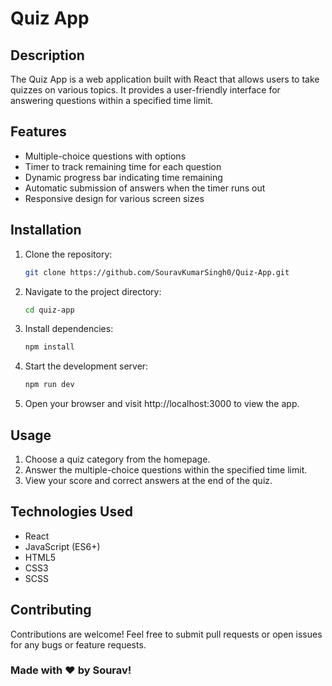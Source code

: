 # Quiz App

## Description

The Quiz App is a web application built with React that allows users to take quizzes on various topics. It provides a user-friendly interface for answering questions within a specified time limit.

## Features

- Multiple-choice questions with options
- Timer to track remaining time for each question
- Dynamic progress bar indicating time remaining
- Automatic submission of answers when the timer runs out
- Responsive design for various screen sizes

## Installation

1. Clone the repository:

    ```bash
    git clone https://github.com/SouravKumarSingh0/Quiz-App.git
    ```

2. Navigate to the project directory:

    ```bash
    cd quiz-app
    ```

3. Install dependencies:

    ```bash
    npm install
    ```

4. Start the development server:

    ```bash
    npm run dev
    ```

5. Open your browser and visit http://localhost:3000 to view the app.

## Usage

1. Choose a quiz category from the homepage.
2. Answer the multiple-choice questions within the specified time limit.
3. View your score and correct answers at the end of the quiz.

## Technologies Used

- React
- JavaScript (ES6+)
- HTML5
- CSS3
- SCSS

## Contributing

Contributions are welcome! Feel free to submit pull requests or open issues for any bugs or feature requests.

### Made with ❤️ by Sourav!
